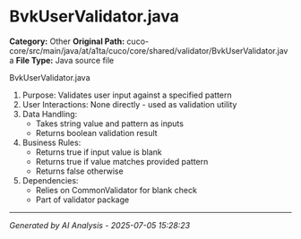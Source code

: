 # BvkUserValidator.java

**Category:** Other
**Original Path:** cuco-core/src/main/java/at/a1ta/cuco/core/shared/validator/BvkUserValidator.java
**File Type:** Java source file

BvkUserValidator.java
1. Purpose: Validates user input against a specified pattern
2. User Interactions: None directly - used as validation utility
3. Data Handling:
   - Takes string value and pattern as inputs
   - Returns boolean validation result
4. Business Rules:
   - Returns true if input value is blank
   - Returns true if value matches provided pattern
   - Returns false otherwise
5. Dependencies:
   - Relies on CommonValidator for blank check
   - Part of validator package

---
*Generated by AI Analysis - 2025-07-05 15:28:23*

